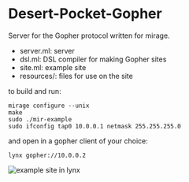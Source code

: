 Desert-Pocket-Gopher
====================

Server for the Gopher protocol written for mirage.
- server.ml: server
- dsl.ml: DSL compiler for making Gopher sites
- site.ml: example site
- resources/: files for use on the site 


to build and run:

    mirage configure --unix
    make
    sudo ./mir-example
    sudo ifconfig tap0 10.0.0.1 netmask 255.255.255.0
    
and open in a gopher client of your choice:

    lynx gopher://10.0.0.2

![example site in lynx](http://i.imgur.com/s3MuzGl.png)
